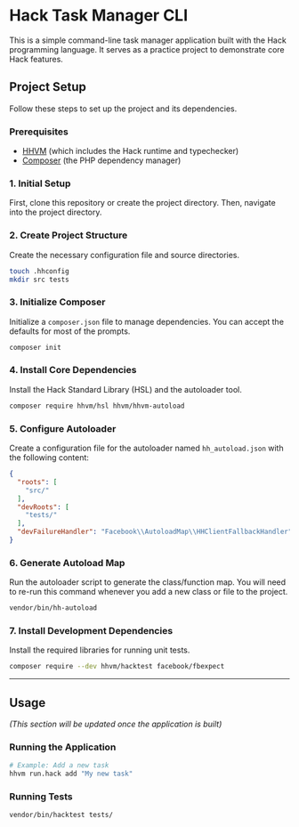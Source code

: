 # Hack Task Manager CLI

This is a simple command-line task manager application built with the Hack programming language. It serves as a practice project to demonstrate core Hack features.

## Project Setup

Follow these steps to set up the project and its dependencies.

### Prerequisites

- [HHVM](https://hhvm.com/proxygen/getting-started.html) (which includes the Hack runtime and typechecker)
- [Composer](https://getcomposer.org/) (the PHP dependency manager)

### 1. Initial Setup

First, clone this repository or create the project directory. Then, navigate into the project directory.

### 2. Create Project Structure

Create the necessary configuration file and source directories.

```bash
touch .hhconfig
mkdir src tests
```

### 3. Initialize Composer

Initialize a `composer.json` file to manage dependencies. You can accept the defaults for most of the prompts.

```bash
composer init
```

### 4. Install Core Dependencies

Install the Hack Standard Library (HSL) and the autoloader tool.

```bash
composer require hhvm/hsl hhvm/hhvm-autoload
```

### 5. Configure Autoloader

Create a configuration file for the autoloader named `hh_autoload.json` with the following content:

```json
{
  "roots": [
    "src/"
  ],
  "devRoots": [
    "tests/"
  ],
  "devFailureHandler": "Facebook\\AutoloadMap\\HHClientFallbackHandler"
}
```

### 6. Generate Autoload Map

Run the autoloader script to generate the class/function map. You will need to re-run this command whenever you add a new class or file to the project.

```bash
vendor/bin/hh-autoload
```

### 7. Install Development Dependencies

Install the required libraries for running unit tests.

```bash
composer require --dev hhvm/hacktest facebook/fbexpect
```

---

## Usage

*(This section will be updated once the application is built)*

### Running the Application

```bash
# Example: Add a new task
hhvm run.hack add "My new task"
```

### Running Tests

```bash
vendor/bin/hacktest tests/
``` 